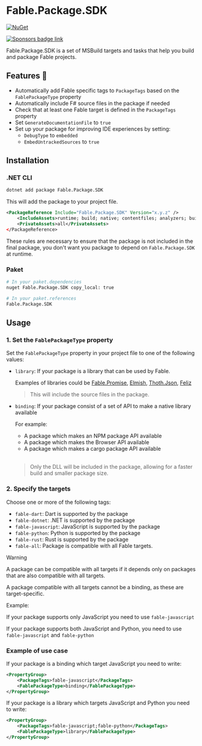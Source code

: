 # Fable.Package.SDK

[![NuGet](https://img.shields.io/nuget/v/Fable.Package.SDK.svg)](https://www.nuget.org/packages/Fable.Package.SDK)

[![Sponsors badge link](https://img.shields.io/badge/Sponsors_this_project-EA4AAA?style=for-the-badge)](https://mangelmaxime.github.io/sponsors/)

Fable.Package.SDK is a set of MSBuild targets and tasks that help you build and package Fable projects.

## Features 🚀

- Automatically add Fable specific tags to `PackageTags` based on the `FablePackageType` property
- Automatically include F# source files in the package if needed
- Check that at least one Fable target is defined in the `PackageTags` property
- Set `GenerateDocumentationFile` to `true`
- Set up your package for improving IDE experiences by setting:
    - `DebugType` to `embedded`
    - `EmbedUntrackedSources` to `true`

## Installation

### .NET CLI

```bash
dotnet add package Fable.Package.SDK
```

This will add the package to your project file.

```xml
<PackageReference Include="Fable.Package.SDK" Version="x.y.z" />
    <IncludeAssets>runtime; build; native; contentfiles; analyzers; buildtransitive</IncludeAssets>
    <PrivateAssets>all</PrivateAssets>
</PackageReference>
```

These rules are necessary to ensure that the package is not included in the final package, you don't want you package to depend on `Fable.Package.SDK` at runtime.

### Paket

```bash
# In your paket.dependencies
nuget Fable.Package.SDK copy_local: true

# In your paket.references
Fable.Package.SDK
```

## Usage

### 1. Set the `FablePackageType` property

Set the `FablePackageType` property in your project file to one of the following values:

- `library`: If your package is a library that can be used by Fable.

    Examples of libraries could be [Fable.Promise](https://github.com/fable-compiler/fable-promise/), [Elmish](https://elmish.github.io/), [Thoth.Json](https://thoth-org.github.io//Thoth.Json/), [Feliz](https://zaid-ajaj.github.io/Feliz/)

    > This will include the source files in the package.

- `binding`: If your package consist of a set of API to make a native library available

    For example:

    - A package which makes an NPM package API available
    - A package which makes the Browser API available
    - A package which makes a cargo package API available

    <br/>

    > Only the DLL will be included in the package, allowing for a faster build and smaller package size.

### 2. Specify the targets

Choose one or more of the following tags:

- `fable-dart`: Dart is supported by the package
- `fable-dotnet`: .NET is supported by the package
- `fable-javascript`: JavaScript is supported by the package
- `fable-python`: Python is supported by the package
- `fable-rust`: Rust is supported by the package
- `fable-all`: Package is compatible with all Fable targets.

> [!WARNING]
> A package can be compatible with all targets if it depends only on packages that are also compatible with all targets.
>
> A package compatible with all targets cannot be a binding, as these are target-specific.

Example:

If your package supports only JavaScript you need to use `fable-javascript`

If your package supports both JavaScript and Python, you need to use `fable-javascript` and `fable-python`

### Example of use case

If your package is a binding which target JavaScript you need to write:

```xml
<PropertyGroup>
    <PackageTags>fable-javascript</PackageTags>
    <FablePackageType>binding</FablePackageType>
</PropertyGroup>
```

If your package is a library which targets JavaScript and Python you need to write:

```xml
<PropertyGroup>
    <PackageTags>fable-javascript;fable-python</PackageTags>
    <FablePackageType>library</FablePackageType>
</PropertyGroup>
```
